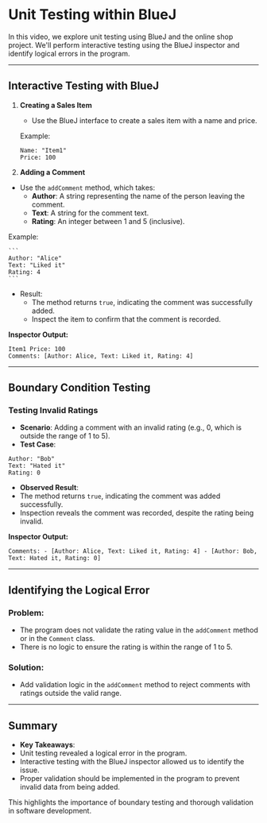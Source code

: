 # Unit Testing within BlueJ

In this video, we explore unit testing using BlueJ and the online shop project. We'll perform interactive testing using the BlueJ inspector and identify logical errors in the program.

---

## Interactive Testing with BlueJ

1. **Creating a Sales Item**
   - Use the BlueJ interface to create a sales item with a name and price.

   Example:

    ```
    Name: "Item1" 
    Price: 100
    ```
    
2. **Adding a Comment**
- Use the `addComment` method, which takes:
  - **Author**: A string representing the name of the person leaving the comment.
  - **Text**: A string for the comment text.
  - **Rating**: An integer between 1 and 5 (inclusive).

Example:

    ```
    Author: "Alice" 
    Text: "Liked it" 
    Rating: 4
    ```
    
- Result:
  - The method returns `true`, indicating the comment was successfully added.
  - Inspect the item to confirm that the comment is recorded.

**Inspector Output:**

```
Item1 Price: 100 
Comments: [Author: Alice, Text: Liked it, Rating: 4]
```

---

## Boundary Condition Testing

### Testing Invalid Ratings
- **Scenario**: Adding a comment with an invalid rating (e.g., 0, which is outside the range of 1 to 5).
- **Test Case**:

```
Author: "Bob" 
Text: "Hated it" 
Rating: 0
```

- **Observed Result**:
- The method returns `true`, indicating the comment was added successfully.
- Inspection reveals the comment was recorded, despite the rating being invalid.

**Inspector Output:**

```
Comments: - [Author: Alice, Text: Liked it, Rating: 4] - [Author: Bob, Text: Hated it, Rating: 0]
```

---

## Identifying the Logical Error

### Problem:
- The program does not validate the rating value in the `addComment` method or in the `Comment` class.
- There is no logic to ensure the rating is within the range of 1 to 5.

### Solution:
- Add validation logic in the `addComment` method to reject comments with ratings outside the valid range.

---

## Summary

- **Key Takeaways**:
- Unit testing revealed a logical error in the program.
- Interactive testing with the BlueJ inspector allowed us to identify the issue.
- Proper validation should be implemented in the program to prevent invalid data from being added.

This highlights the importance of boundary testing and thorough validation in software development.
